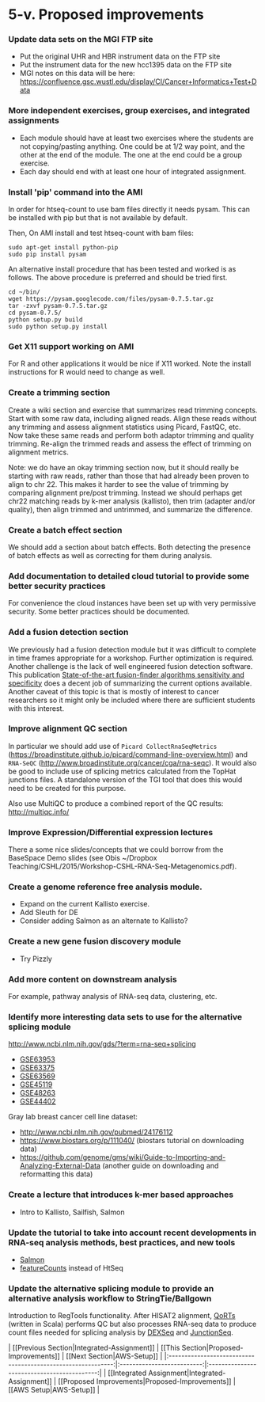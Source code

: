 # 5-v. Proposed improvements

### Update data sets on the MGI FTP site
- Put the original UHR and HBR instrument data on the FTP site
- Put the instrument data for the new hcc1395 data on the FTP site
- MGI notes on this data will be here: https://confluence.gsc.wustl.edu/display/CI/Cancer+Informatics+Test+Data

### More independent exercises, group exercises, and integrated assignments
- Each module should have at least two exercises where the students are not copying/pasting anything.  One could be at 1/2 way point, and the other at the end of the module.  The one at the end could be a group exercise.
- Each day should end with at least one hour of integrated assignment.

### Install 'pip' command into the AMI
In order for htseq-count to use bam files directly it needs pysam. This can be installed with pip but that is not available by default.

Then, On AMI install and test htseq-count with bam files:
```
sudo apt-get install python-pip
sudo pip install pysam
```

An alternative install procedure that has been tested and worked is as follows. The above procedure is preferred and should be tried first.

```
cd ~/bin/
wget https://pysam.googlecode.com/files/pysam-0.7.5.tar.gz
tar -zxvf pysam-0.7.5.tar.gz
cd pysam-0.7.5/
python setup.py build
sudo python setup.py install
```

### Get X11 support working on AMI
For R and other applications it would be nice if X11 worked. Note the install instructions for R would need to change as well.

### Create a trimming section 
Create a wiki section and exercise that summarizes read trimming concepts. Start with some raw data, including aligned reads.  Align these reads without any trimming and assess alignment statistics using Picard, FastQC, etc.  Now take these same reads and perform both adaptor trimming and quality trimming.  Re-align the trimmed reads and assess the effect of trimming on alignment metrics.

Note: we do have an okay trimming section now, but it should really be starting with raw reads, rather than those that had already been proven to align to chr 22. This makes it harder to see the value of trimming by comparing alignment pre/post trimming. Instead we should perhaps get chr22 matching reads by k-mer analysis (kallisto), then trim (adapter and/or quality), then align trimmed and untrimmed, and summarize the difference.

### Create a batch effect section
We should add a section about batch effects.  Both detecting the presence of batch effects as well as correcting for them during analysis.

### Add documentation to detailed cloud tutorial to provide some better security practices
For convenience the cloud instances have been set up with very permissive security. Some better practices should be documented. 

### Add a fusion detection section
We previously had a fusion detection module but it was difficult to complete in time frames appropriate for a workshop.  Further optimization is required.  Another challenge is the lack of well engineered fusion detection software.  This publication [State-of-the-art fusion-finder algorithms sensitivity and specificity](http://www.ncbi.nlm.nih.gov/pubmed/23555082) does a decent job of summarizing the current options available.  Another caveat of this topic is that is mostly of interest to cancer researchers so it might only be included where there are sufficient students with this interest.

### Improve alignment QC section
In particular we should add use of `Picard CollectRnaSeqMetrics` (https://broadinstitute.github.io/picard/command-line-overview.html) and `RNA-SeQC` (http://www.broadinstitute.org/cancer/cga/rna-seqc).  It would also be good to include use of splicing metrics calculated from the TopHat junctions files.  A standalone version of the TGI tool that does this would need to be created for this purpose.

Also use MultiQC to produce a combined report of the QC results: http://multiqc.info/

### Improve Expression/Differential expression lectures
There a some nice slides/concepts that we could borrow from the BaseSpace Demo slides (see Obis ~/Dropbox Teaching/CSHL/2015/Workshop-CSHL-RNA-Seq-Metagenomics.pdf).

### Create a genome reference free analysis module.
- Expand on the current Kallisto exercise.
- Add Sleuth for DE
- Consider adding Salmon as an alternate to Kallisto?

### Create a new gene fusion discovery module
- Try Pizzly

### Add more content on downstream analysis
For example, pathway analysis of RNA-seq data, clustering, etc.

### Identify more interesting data sets to use for the alternative splicing module
http://www.ncbi.nlm.nih.gov/gds/?term=rna-seq+splicing
- [GSE63953](http://www.ncbi.nlm.nih.gov/geo/query/acc.cgi?acc=GSE63953)
- [GSE63375](http://www.ncbi.nlm.nih.gov/geo/query/acc.cgi?acc=GSE63375)
- [GSE63569](http://www.ncbi.nlm.nih.gov/geo/query/acc.cgi?acc=GSE63569)
- [GSE45119](http://www.ncbi.nlm.nih.gov/geo/query/acc.cgi?acc=GSE45119)
- [GSE48263](http://www.ncbi.nlm.nih.gov/geo/query/acc.cgi?acc=GSE48263)
- [GSE44402](http://www.ncbi.nlm.nih.gov/geo/query/acc.cgi?acc=GSE44402)

Gray lab breast cancer cell line dataset:
- http://www.ncbi.nlm.nih.gov/pubmed/24176112
- https://www.biostars.org/p/111040/ (biostars tutorial on downloading data)
- https://github.com/genome/gms/wiki/Guide-to-Importing-and-Analyzing-External-Data (another guide on downloading and reformatting this data)

### Create a lecture that introduces k-mer based approaches
- Intro to Kallisto, Sailfish, Salmon

### Update the tutorial to take into account recent developments in RNA-seq analysis methods, best practices, and new tools
- [Salmon](https://github.com/COMBINE-lab/salmon)
- [featureCounts](http://bioinf.wehi.edu.au/featureCounts/) instead of HtSeq

### Update the alternative splicing module to provide an alternative analysis workflow to StringTie/Ballgown
Introduction to RegTools functionality. After HISAT2 alignment, [QoRTs](https://github.com/hartleys/QoRTs) (written in Scala) performs QC but also processes RNA-seq data to produce count files needed for splicing analysis by [DEXSeq](http://bioconductor.org/packages/release/bioc/html/DEXSeq.html) and [JunctionSeq](https://bioconductor.org/packages/release/bioc/html/JunctionSeq.html). 

| [[Previous Section|Integrated-Assignment]]       | [[This Section|Proposed-Improvements]] | [[Next Section|AWS-Setup]]   |
|:------------------------------------------------------------:|:--------------------------:|:-------------------------------------------:|
| [[Integrated Assignment|Integrated-Assignment]] | [[Proposed Improvements|Proposed-Improvements]]    | [[AWS Setup|AWS-Setup]] |
